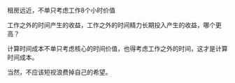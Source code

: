 租房远近，不单只考虑工作8个小时价值

工作之外的时间产生的收益，工作之外的时间精力长期投入产生的收益，哪个更高？

计算时间成本不单只考虑核心的时间价值，也得考虑工作之外的时间，这才是计算时间成本。

当然，不应该短视浪费掉自己的希望。


